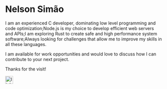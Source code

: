 
   
# Nelson Simão

<p>I am an experienced C developer, dominating low level programming and code optimization;Node.js is my choice to develop efficient web servers and APIs;I am exploring Rust to create safe and high performance system software;Always looking for challenges that allow me to improve my skills in all these languages.</p>
I am available for work opportunities and would love to discuss how I can contribute to your next project.

Thanks for the visit!

<div align="left" dir="auto">
  <a href="https://www.linkedin.com/feed/" rel="nofollow">
    <img src="https://camo.githubusercontent.com/4b17bf96ec09910d620801bf4537933731403ed2e8dca4bbf973ace4ae65ae4f/68747470733a2f2f696d672e736869656c64732e696f2f7374617469632f76313f6d6573736167653d4c696e6b6564496e266c6f676f3d6c696e6b6564696e266c6162656c3d26636f6c6f723d303037374235266c6f676f436f6c6f723d7768697465266c6162656c436f6c6f723d267374796c653d666f722d7468652d6261646765" height="25" alt="linkedin logo" data-canonical-src="https://img.shields.io/static/v1?message=LinkedIn&amp;logo=linkedin&amp;label=&amp;color=0077B5&amp;logoColor=white&amp;labelColor=&amp;style=for-the-badge" style="max-width: 100%;">
  </a>
</div>
<h3 dir="auto"></h3>
<div align="center" dir="auto">
